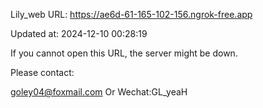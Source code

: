Lily_web URL: https://ae6d-61-165-102-156.ngrok-free.app

Updated at: 2024-12-10 00:28:19

If you cannot open this URL, the server might be down.

Please contact: 

goley04@foxmail.com Or Wechat:GL_yeaH